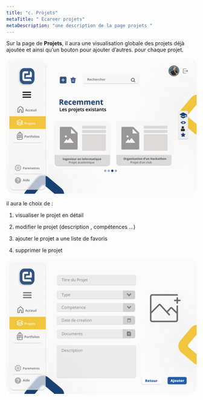 ```yaml
---
title: "c. Projets"
metaTitle: " Ecareer projets"
metaDescription: "une description de la page projets "
---
```


Sur la page de **Projets**, il aura une visualisation globale des projets déjà ajoutée et ainsi qu’un bouton pour ajouter d’autres.
  pour chaque projet.
  
  ![frame](https://github.com/RayaneA7/Ecareer_doc_website/blob/main/src/images/capture/projects.png?raw=true)
  
   il aura le choix de :

  1. visualiser le projet en détail

  2. modifier le projet  (description , compétences …)
  3. ajouter le projet a une liste de favoris
  4. supprimer le projet


![frame](https://github.com/RayaneA7/Ecareer_doc_website/blob/main/src/images/capture/creerProjet.png?raw=true)